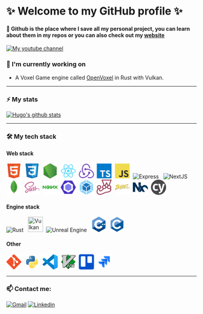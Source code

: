 <!--
**hcabel/hcabel** is a ✨ _special_ ✨ repository because its `README.md` (this file) appears on your GitHub profile.

Here are some ideas to get you started:

- 🔭 I’m currently working on ...
- 🌱 I’m currently learning ...
- 👯 I’m looking to collaborate on ...
- 🤔 I’m looking for help with ...
- 😄 Pronouns: ...
-->

# ✨ Welcome to my GitHub profile ✨

#### 💬 Github is the place where I save all my personal project, you can learn about them in my repos or you can also check out my [website](https://hugocabel.com)

[![My youtube channel](https://img.shields.io/badge/My_Channel-FF0000?style=for-the-badge&logo=youtube&logoColor=white)](https://www.youtube.com/channel/UCuKL6gBO82AEBAFc5lWJQFg)

### 🌱 I'm currently working on
- A Voxel Game engine called [OpenVoxel](https://github.com/hcabel/RustOpenVoxel) in Rust with Vulkan.

---
### ⚡ My stats

[![Hugo's github stats](https://github-readme-stats.vercel.app/api?username=hcabel)](https://github.com/anuraghazra/github-readme-stats)

---
### 🛠 My tech stack

#### Web stack
<p>
<img src="https://github.com/devicons/devicon/blob/master/icons/html5/html5-original.svg" title="HTML5" alt="HTML" width="40" height="40"/>&nbsp;
<img src="https://github.com/devicons/devicon/blob/master/icons/css3/css3-original.svg" title="HTML5" alt="HTML" width="40" height="40"/>&nbsp;
<img src="https://github.com/devicons/devicon/blob/master/icons/nodejs/nodejs-original.svg" title="NodeJS" alt="NodeJS" width="40" height="40"/>&nbsp;
<img src="https://github.com/devicons/devicon/blob/master/icons/react/react-original.svg" title="React" alt="React" width="40" height="40"/>&nbsp;
<img src="https://github.com/devicons/devicon/blob/master/icons/redux/redux-original.svg" title="Redux" alt="Redux " width="40" height="40"/>&nbsp;
<img src="https://github.com/devicons/devicon/blob/master/icons/typescript/typescript-original.svg" title="Typescript" alt="Typescript" width="40" height="40"/>&nbsp;
<img src="https://github.com/devicons/devicon/blob/master/icons/javascript/javascript-original.svg" title="Javascript" alt="Javascript" width="40" height="40"/>&nbsp;
<picture>
  <source media="(prefers-color-scheme: dark)" srcset="./images/express-original-white.png">
  <source media="(prefers-color-scheme: light)" srcset="https://github.com/devicons/devicon/blob/master/icons/express/express-original.svg">
  <img title="Express" alt="Express" width="40" height="40"/>
</picture>&nbsp;
<picture>
  <source media="(prefers-color-scheme: dark)" srcset="./images/nextjs-original-white.png">
  <source media="(prefers-color-scheme: light)" srcset="https://github.com/devicons/devicon/blob/master/icons/nextjs/nextjs-original.svg">
  <img title="NextJS" alt="NextJS" width="40" height="40"/>
</picture>&nbsp;
<img src="https://github.com/devicons/devicon/blob/master/icons/mongodb/mongodb-original.svg" title="MongoDB" alt="MongoDB" width="40" height="40"/>&nbsp;
<img src="https://github.com/devicons/devicon/blob/master/icons/sass/sass-original.svg" title="Sass" alt="Sass" width="40" height="40"/>&nbsp;
<img src="https://github.com/devicons/devicon/blob/master/icons/nginx/nginx-original.svg" title="Nginx" alt="Nginx" width="40" height="40"/>&nbsp;
<img src="https://github.com/devicons/devicon/blob/master/icons/eslint/eslint-original.svg" title="ESLint" alt="ESLint" width="40" height="40"/>&nbsp;
<img src="https://github.com/devicons/devicon/blob/master/icons/webpack/webpack-original.svg" title="Webpack" alt="Webpack" width="40" height="40"/>&nbsp;
<img src="https://github.com/devicons/devicon/blob/master/icons/jest/jest-plain.svg" title="Jest" alt="Jest" width="40" height="40"/>&nbsp;
<img src="https://github.com/devicons/devicon/blob/master/icons/babel/babel-original.svg" title="Babel" alt="Babel" width="40" height="40"/>&nbsp;
<img src="./images/nx.png" title="NX" alt="NX" width="40" height="40"/>&nbsp;
<img src="./images/Cypress.png" title="Cypress" alt="Cypress" width="40" height="40"/>&nbsp;
</p>

#### Engine stack
<p>
  <picture>
    <source media="(prefers-color-scheme: dark)" srcset="https://rustacean.net/assets/rustacean-orig-noshadow.svg">
    <source media="(prefers-color-scheme: light)" srcset="https://github.com/devicons/devicon/blob/master/icons/rust/rust-plain.svg">
    <img title="Rust" alt="Rust" width="40" height="40"/>
  </picture>&nbsp;
  <img src="https://www.vulkan.org/user/themes/vulkan/images/favicon.png" title="Vulkan" **alt="Vulkan" width="40" height="40" />&nbsp;
  <picture>
    <source media="(prefers-color-scheme: dark)" srcset="./images/unrealengine-original-white.png">
    <source media="(prefers-color-scheme: light)" srcset="https://github.com/devicons/devicon/blob/master/icons/unrealengine/unrealengine-original.svg">
    <img title="Unreal Engine" alt="Unreal Engine" width="40" height="40"/>
  </picture>&nbsp;
  <img src="https://github.com/devicons/devicon/blob/master/icons/cplusplus/cplusplus-original.svg" title="C++" alt="C++" width="40" height="40"/>&nbsp;
  <img src="https://github.com/devicons/devicon/blob/master/icons/c/c-original.svg" title="C" alt="C" width="40" height="40"/>&nbsp;
</p>

#### Other
<p>
<img src="https://github.com/devicons/devicon/blob/master/icons/git/git-original.svg" title="Git" **alt="Git" width="40" height="40"/>&nbsp;
<img src="https://github.com/devicons/devicon/blob/master/icons/python/python-original.svg" title="Python" alt="Python" width="40" height="40"/>&nbsp;
<img src="https://github.com/devicons/devicon/blob/master/icons/vscode/vscode-original.svg" title="VSCode" alt="VSCode" width="40" height="40"/>&nbsp;
<img src="https://github.com/devicons/devicon/blob/master/icons/vim/vim-original.svg" title="Vim" alt="Vim" width="40" height="40"/>&nbsp;
<img src="https://github.com/devicons/devicon/blob/master/icons/trello/trello-plain.svg" title="Trello" alt="Trello" width="40" height="40"/>&nbsp;
<img src="https://github.com/devicons/devicon/blob/master/icons/jira/jira-original.svg" title="Jira" alt="Jira" width="40" height="40"/>&nbsp;
</p>

---

### 📫 Contact me:
[![Gmail](https://img.shields.io/badge/code@hugocabel.com-D14836?style=flat&logo=gmail&logoColor=white)](mailto:code@hugocabel.com)
[![Linkedin](https://img.shields.io/badge/-Hugo%20Cabel-blue?style=flat&logo=Linkedin&logoColor=white)](https://www.linkedin.com/in/hugo-cabel-553701202/)
